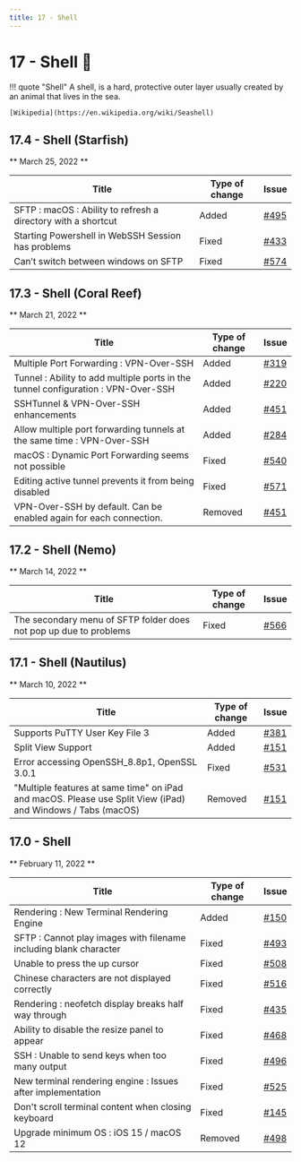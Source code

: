 ```yaml
---
title: 17 - Shell
---
```

# 17 - Shell :shell:
!!! quote "Shell"
    A shell, is a hard, protective outer layer usually created by an animal that lives in the sea.

    [Wikipedia](https://en.wikipedia.org/wiki/Seashell)

## 17.4 - Shell (Starfish)
** March 25, 2022 **

| Title | Type of change | Issue |
| --- | --- | --- |
| SFTP : macOS : Ability to refresh a directory with a shortcut | Added | [#495](https://github.com/isontheline/pro.webssh.net/issues/495) |
| Starting Powershell in WebSSH Session has problems | Fixed | [#433](https://github.com/isontheline/pro.webssh.net/issues/433) |
| Can’t switch between windows on SFTP | Fixed | [#574](https://github.com/isontheline/pro.webssh.net/issues/574) |

## 17.3 - Shell (Coral Reef)
** March 21, 2022 **

| Title | Type of change | Issue |
| --- | --- | --- |
| Multiple Port Forwarding : VPN-Over-SSH | Added | [#319](https://github.com/isontheline/pro.webssh.net/issues/319) |
| Tunnel : Ability to add multiple ports in the tunnel configuration : VPN-Over-SSH | Added | [#220](https://github.com/isontheline/pro.webssh.net/issues/220) |
| SSHTunnel & VPN-Over-SSH enhancements | Added | [#451](https://github.com/isontheline/pro.webssh.net/issues/451) |
| Allow multiple port forwarding tunnels at the same time : VPN-Over-SSH | Added | [#284](https://github.com/isontheline/pro.webssh.net/issues/284) |
| macOS : Dynamic Port Forwarding seems not possible | Fixed | [#540](https://github.com/isontheline/pro.webssh.net/issues/540) |
| Editing active tunnel prevents it from being disabled | Fixed | [#571](https://github.com/isontheline/pro.webssh.net/issues/571)
| VPN-Over-SSH by default. Can be enabled again for each connection. | Removed | [#451](https://github.com/isontheline/pro.webssh.net/issues/451) |

## 17.2 - Shell (Nemo)
** March 14, 2022 **

| Title | Type of change | Issue |
| --- | --- | --- |
| The secondary menu of SFTP folder does not pop up due to problems | Fixed | [#566](https://github.com/isontheline/pro.webssh.net/issues/566) |

## 17.1 - Shell (Nautilus)
** March 10, 2022 **

| Title | Type of change | Issue |
| --- | --- | --- |
| Supports PuTTY User Key File 3 | Added | [#381](https://github.com/isontheline/pro.webssh.net/issues/381) |
| Split View Support | Added | [#151](https://github.com/isontheline/pro.webssh.net/issues/151) |
| Error accessing OpenSSH_8.8p1, OpenSSL 3.0.1 | Fixed | [#531](https://github.com/isontheline/pro.webssh.net/issues/531) |
| "Multiple features at same time" on iPad and macOS. Please use Split View (iPad) and Windows / Tabs (macOS) | Removed | [#151](https://github.com/isontheline/pro.webssh.net/issues/151) |

## 17.0 - Shell
** February 11, 2022 **

| Title | Type of change | Issue |
| --- | --- | --- |
| Rendering : New Terminal Rendering Engine | Added | [#150](https://github.com/isontheline/pro.webssh.net/issues/150) |
| SFTP : Cannot play images with filename including blank character | Fixed | [#493](https://github.com/isontheline/pro.webssh.net/issues/493) |
| Unable to press the up cursor | Fixed | [#508](https://github.com/isontheline/pro.webssh.net/issues/508) |
| Chinese characters are not displayed correctly | Fixed | [#516](https://github.com/isontheline/pro.webssh.net/issues/516) |
| Rendering : neofetch display breaks half way through | Fixed | [#435](https://github.com/isontheline/pro.webssh.net/issues/435) |
| Ability to disable the resize panel to appear | Fixed | [#468](https://github.com/isontheline/pro.webssh.net/issues/468) |
| SSH : Unable to send keys when too many output | Fixed | [#496](https://github.com/isontheline/pro.webssh.net/issues/496) |
| New terminal rendering engine : Issues after implementation | Fixed | [#525](https://github.com/isontheline/pro.webssh.net/issues/525) |
| Don't scroll terminal content when closing keyboard | Fixed | [#145](https://github.com/isontheline/pro.webssh.net/issues/145) |
| Upgrade minimum OS : iOS 15 / macOS 12 | Removed | [#498](https://github.com/isontheline/pro.webssh.net/issues/498) |